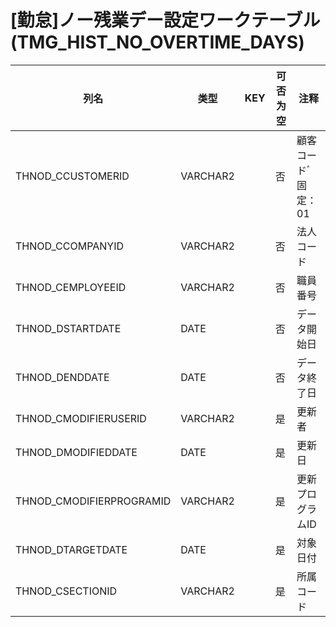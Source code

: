 # [勤怠]ノー残業デー設定ワークテーブル(TMG_HIST_NO_OVERTIME_DAYS)
| 列名   | 类型   | KEY  | 可否为空 | 注释   |
| ---- | ---- | ---- | ---- | ---- |
|THNOD_CCUSTOMERID|VARCHAR2||否|顧客コードﾞ     固定：01|
|THNOD_CCOMPANYID|VARCHAR2||否|法人コード|
|THNOD_CEMPLOYEEID|VARCHAR2||否|職員番号|
|THNOD_DSTARTDATE|DATE||否|データ開始日|
|THNOD_DENDDATE|DATE||否|データ終了日|
|THNOD_CMODIFIERUSERID|VARCHAR2||是|更新者|
|THNOD_DMODIFIEDDATE|DATE||是|更新日|
|THNOD_CMODIFIERPROGRAMID|VARCHAR2||是|更新プログラムID|
|THNOD_DTARGETDATE|DATE||是|対象日付|
|THNOD_CSECTIONID|VARCHAR2||是|所属コード|

